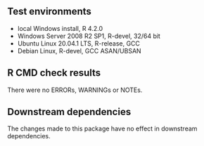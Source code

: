 ## Test environments
* local Windows install, R 4.2.0
* Windows Server 2008 R2 SP1, R-devel, 32/64 bit
* Ubuntu Linux 20.04.1 LTS, R-release, GCC
* Debian Linux, R-devel, GCC ASAN/UBSAN

## R CMD check results
There were no ERRORs, WARNINGs or NOTEs.

## Downstream dependencies
The changes made to this package have no effect in downstream dependencies.
